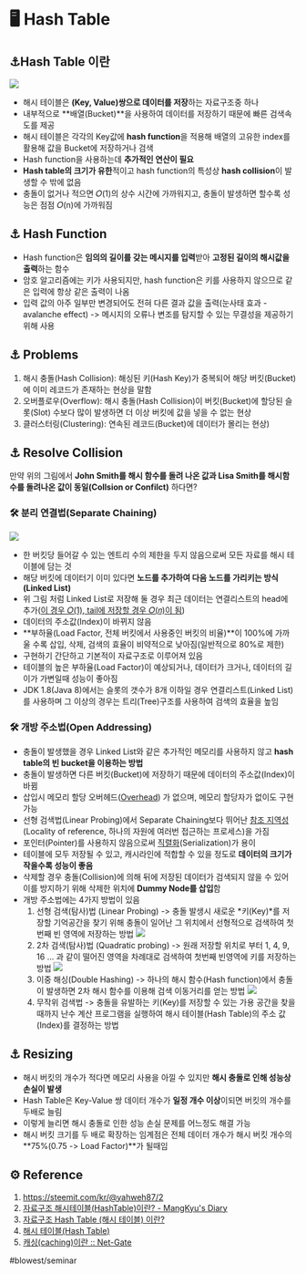 # 🖥 Hash Table
## ⚓️Hash Table 이란
![](hash_table/Screen%20Shot%202021-02-28%20at%202.40.14%20PM%202.png)

*  해시 테이블은 **(Key, Value)쌍으로 데이터를 저장**하는 자료구조중 하나
* 내부적으로 **배열(Bucket)**을 사용하여 데이터를 저장하기 때문에 빠른 검색속도를 제공
* 해시 테이블은 각각의 Key값에 **hash function**을 적용해 배열의 고유한 index를 활용해 값을 Bucket에 저장하거나 검색
* Hash function을 사용하는데 **추가적인 연산이 필요**
* **Hash table의 크기가 유한**적이고 hash function의 특성상 **hash collision**이 발생할 수 밖에 없음
* 충돌이 없거나 적으면 𝑂(1)의 상수 시간에 가까워지고, 충돌이 발생하면 할수록 성능은 점점 𝑂(n)에 가까워짐


## ⚓️ Hash Function
* Hash function은 **임의의 길이를 갖는 메시지를 입력**받아 **고정된 길이의 해시값을 출력**하는 함수
* 암호 알고리즘에는 키가 사용되지만, hash function은 키를 사용하지 않으므로 같은 입력에 항상 같은 출력이 나옴
* 입력 값의 아주 일부만 변경되어도 전혀 다른 결과 값을 출력(눈사태 효과 - avalanche effect) -> 메시지의 오류나 변조를 탐지할 수 있는 무결성을 제공하기 위해 사용

## ⚓️ Problems
1. 해시 충돌(Hash Collision): 해싱된 키(Hash Key)가 중복되어 해당 버킷(Bucket)에 이미 레코드가 존재하는 현상을 말함
2. 오버플로우(Overflow): 해시 충돌(Hash Collision)이 버킷(Bucket)에 할당된 슬롯(Slot) 수보다 많이 발생하면 더 이상 버킷에 값을 넣을 수 없는 현상
3. 클러스터링(Clustering): 연속된 레코드(Bucket)에 데이터가 몰리는 현상)

## ⚓️ Resolve Collision
만약 위의 그림에서 **John Smith를 해시 함수를 돌려 나온 값과 Lisa Smith를 해시함수를 돌려나온 값이 동일(Collsion or Confilct)** 하다면?

### 🛠 분리 연결법(Separate Chaining)
![](hash_table/Screen%20Shot%202021-02-28%20at%203.46.42%20PM%202.png)

* 한 버킷당 들어갈 수 있는 엔트리 수의 제한을 두지 않음으로써 모든 자료를 해시 테이블에 담는 것
* 해당 버킷에 데이터기 이미 있다면 **노드를 추가하여 다음 노드를 가리키는 방식(Linked List)**
* 위 그림 처럼 Linked List로 저장해 둘 경우 최근 데이터는 연결리스트의 head에 추가([이 경우  𝑂(1), tail에 저장할 경우  𝑂(𝑛)이 됨](https://ratsgo.github.io/data%20structure&algorithm/2017/09/30/list/))
* 데이터의 주소값(Index)이 바뀌지 않음
* **부하율(Load Factor, 전체 버킷에서 사용중인 버킷의 비율)**이 100%에 가까울 수록 삽입, 삭제, 검색의 효율이 비약적으로 낮아짐(일반적으로 80%로 제한)
* 구현하기 간단하고 기본적이 자료구조로 이루어져 있음
* 테이블의 높은 부하율(Load Factor)이 예상되거나, 데이터가 크거나, 데이터의 길이가 가변일때 성능이 좋아짐
* JDK 1.8(Java 8)에서는 슬롯의 갯수가 8개 이하일 경우 연결리스트(Linked List)를 사용하며 그 이상의 경우는 트리(Tree)구조를 사용하여 검색의 효율을 높임

### 🛠 개방 주소법(Open Addressing)
* 충돌이 발생했을 경우 Linked List와 같은 추가적인 메모리를 사용하지 않고 **hash table의 빈 bucket을 이용하는 방법**
* 충돌이 발생하면 다른 버킷(Bucket)에 저장하기 때문에 데이터의 주소값(Index)이 바뀜
* 삽입시 메모리 할당 오버헤드([Overhead](https://se-sik.tistory.com/21)) 가 없으며, 메모리 할당자가 없이도 구현 가능
* 선형 검색법(Linear Probing)에서 Separate Chaining보다 뛰어난 [참조 지역성](https://anyflow.net/311#:~:text=%EB%8F%99%EC%9D%BC%ED%95%9C%20%EA%B0%92%20%EB%98%90%EB%8A%94%20%ED%95%B4%EB%8B%B9%20%EA%B0%92,%2C%20%EC%88%9C%EC%B0%A8(sequential)%20%EC%A7%80%EC%97%AD%EC%84%B1.)(Locality of reference, 하나의 자원에 여러번 접근하는 프로세스)을 가짐
* 포인터(Pointer)를 사용하지 않음으로써 [직렬화](https://weicomes.tistory.com/63)(Serialization)가 용이
* 테이블에 모두 저장될 수 있고, 캐시라인에 적합할 수 있을 정도로 **데이터의 크기가 작을수록 성능이 좋음**
* 삭제할 경우 충돌(Collision)에 의해 뒤에 저장된 데이터가 검색되지 않을 수 있어 이를 방지하기 위해 삭제한 위치에 **Dummy Node를 삽입**함
* 개방 주소법에는 4가지 방법이 있음
	1. 선형 검색(탐사)법 (Linear Probing) -> 충돌 발생시 새로운 *키(Key)*를 저장할 기억공간을 찾기 위해 충돌이 일어난 그 위치에서 선형적으로 검색하여 첫 번째 빈 영역에 저장하는 방법
![](hash_table/Screen%20Shot%202021-02-28%20at%204.47.39%20PM%202.png)
	2. 2차 검색(탐사)법 (Quadratic probing) -> 원래 저장할 위치로 부터 1, 4, 9, 16 ... 과 같이 떨어진 영역을 차례대로 검색하여 첫번째 빈영역에 키를 저장하는 방법
![](hash_table/Screen%20Shot%202021-02-28%20at%204.49.53%20PM%202.png)
	3. 이중 해싱(Double Hashing) -> 하나의 해시 함수(Hash function)에서 충돌이 발생하면 2차 해시 함수를 이용해 검색 이동거리를 얻는 방법
![](hash_table/Screen%20Shot%202021-02-28%20at%204.52.25%20PM%202.png)
	4. 무작위 검색법 -> 충돌을 유발하는 키(Key)를 저장할 수 있는 가용 공간을 찾을 때까지 난수 계산 프로그램을 실행하여 해시 테이블(Hash Table)의 주소 값(Index)를 결정하는 방법
	
## ⚓️ Resizing
* 해시 버킷의 개수가 적다면 메모리 사용을 아낄 수 있지만 **해시 충돌로 인해 성능상 손실이 발생**
* Hash Table은 Key-Value 쌍 데이터 개수가 **일정 개수 이상**이되면 버킷의 개수를 두배로 늘림
* 이렇게 늘리면 해시 충돌로 인한 성능 손실 문제를 어느정도 해결 가능
* 해시 버킷 크기를 두 배로 확장하는 임계점은 전체 데이터 개수가 해시 버킷 개수의 **75%(0.75 -> Load Factor)**가 될때임

## ⚙️ Reference
1. https://steemit.com/kr/@yahweh87/2
2. [자료구조 해시테이블(HashTable)이란? - MangKyu's Diary](https://mangkyu.tistory.com/102)
3. [자료구조 Hash Table (해시 테이블) 이란?](https://k39335.tistory.com/18)
4. [해시 테이블(Hash Table)](https://dev-kani.tistory.com/1)
5. [캐싱(caching)이란 :: Net-Gate](https://net-gate.tistory.com/11)

#blowest/seminar
